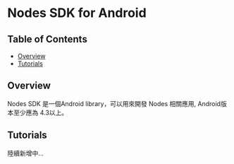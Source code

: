 # Nodes SDK for Android

## Table of Contents

- [Overview](#overview)
- [Tutorials](#tutorials)

## Overview
Nodes SDK 是一個Android library，可以用來開發 Nodes 相關應用, Android版本至少應為 4.3以上。

## Tutorials
陸續新增中...
